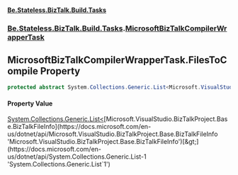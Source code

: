#### [Be.Stateless.BizTalk.Build.Tasks](README.md 'README')
### [Be.Stateless.BizTalk.Build.Tasks](Be.Stateless.BizTalk.Build.Tasks.md 'Be.Stateless.BizTalk.Build.Tasks').[MicrosoftBizTalkCompilerWrapperTask](MicrosoftBizTalkCompilerWrapperTask.md 'Be.Stateless.BizTalk.Build.Tasks.MicrosoftBizTalkCompilerWrapperTask')

## MicrosoftBizTalkCompilerWrapperTask.FilesToCompile Property

```csharp
protected abstract System.Collections.Generic.List<Microsoft.VisualStudio.BizTalkProject.Base.BizTalkFileInfo> FilesToCompile { get; }
```

#### Property Value
[System.Collections.Generic.List&lt;](https://docs.microsoft.com/en-us/dotnet/api/System.Collections.Generic.List-1 'System.Collections.Generic.List`1')[Microsoft.VisualStudio.BizTalkProject.Base.BizTalkFileInfo](https://docs.microsoft.com/en-us/dotnet/api/Microsoft.VisualStudio.BizTalkProject.Base.BizTalkFileInfo 'Microsoft.VisualStudio.BizTalkProject.Base.BizTalkFileInfo')[&gt;](https://docs.microsoft.com/en-us/dotnet/api/System.Collections.Generic.List-1 'System.Collections.Generic.List`1')